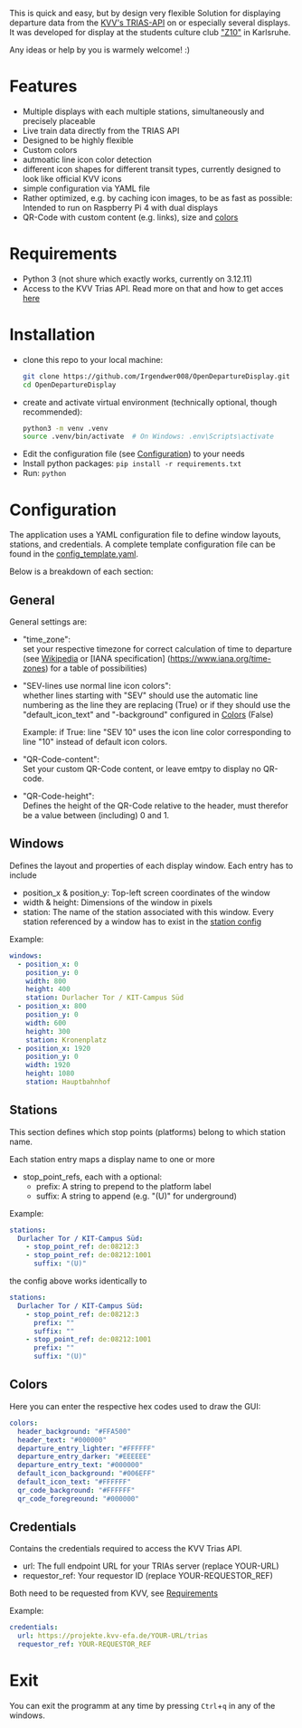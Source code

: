 This is quick and easy, but by design very flexible Solution for displaying departure data from the [KVV's TRIAS-API](https://www.kvv.de/fahrplan/fahrplaene/open-data.html) on or especially several displays. It was developed for display at the students culture club ["Z10"](https://z10.info) in Karlsruhe.

Any ideas or help by you is warmely welcome! :)

# Features
- Multiple displays with each multiple stations, simultaneously and precisely placeable
- Live train data directly from the TRIAS API
- Designed to be highly flexible
- Custom colors
- autmoatic line icon color detection
- different icon shapes for different transit types, currently designed to look like official KVV icons
- simple configuration via YAML file
- Rather optimized, e.g. by caching icon images, to be as fast as possible: Intended to run on Raspberry Pi 4 with dual displays
- QR-Code with custom content (e.g. links), size and [colors](#colors)

# Requirements
- Python 3 (not shure which exactly works, currently on 3.12.11)
- Access to the KVV Trias API. Read more on that and how to get acces [here](https://www.kvv.de/fahrplan/fahrplaene/open-data.html)

# Installation
- clone this repo to your local machine:
    ```sh
    git clone https://github.com/Irgendwer008/OpenDepartureDisplay.git
    cd OpenDepartureDisplay
    ```
- create and activate virtual environment (technically optional, though recommended):
    ```sh
    python3 -m venv .venv
    source .venv/bin/activate  # On Windows: .env\Scripts\activate
    ```
- Edit the configuration file (see [Configuration](#configuration)) to your needs
- Install python packages: `pip install -r requirements.txt`
- Run: `python`

# Configuration
The application uses a YAML configuration file to define window layouts, stations, and credentials. A complete template configuration file can be found in the [config_template.yaml](https://github.com/Irgendwer008/OpenDepartureDisplay/blob/main/config_template.yaml).

Below is a breakdown of each section:

## General

General settings are:
- "time_zone": \
  set your respective timezone for correct calculation of time to departure (see [Wikipedia](https://en.wikipedia.org/wiki/List_of_tz_database_time_zones) or [IANA specification] (https://www.iana.org/time-zones) for a table of possibilities)
- "SEV-lines use normal line icon colors": \
  whether lines starting with "SEV" should use the automatic line numbering as the line they are replacing (True) or if they should use the "default_icon_text" and "-background" configured in [Colors](#colors) (False)

  Example: if True: line "SEV 10" uses the icon line color corresponding to line "10" instead of default icon colors.
- "QR-Code-content": \
  Set your custom QR-Code content, or leave emtpy to display no QR-code.
- "QR-Code-height": \
  Defines the height of the QR-Code relative to the header, must therefor be a value between (including) 0 and 1.

## Windows
Defines the layout and properties of each display window. Each entry has to include

- position_x & position_y: Top-left screen coordinates of the window
- width & height: Dimensions of the window in pixels
- station: The name of the station associated with this window. Every station referenced by a window has to exist in the [station config](#stations)

Example:
```yaml
windows:
  - position_x: 0
    position_y: 0
    width: 800
    height: 400
    station: Durlacher Tor / KIT-Campus Süd
  - position_x: 800
    position_y: 0
    width: 600
    height: 300
    station: Kronenplatz
  - position_x: 1920
    position_y: 0
    width: 1920
    height: 1080
    station: Hauptbahnhof
```

## Stations
This section defines which stop points (platforms) belong to which station name.

Each station entry maps a display name to one or more 
- stop_point_refs, each with a optional:
    - prefix: A string to prepend to the platform label
    - suffix: A string to append (e.g. "(U)" for underground)

Example: 

```yaml
stations:
  Durlacher Tor / KIT-Campus Süd:
    - stop_point_ref: de:08212:3
    - stop_point_ref: de:08212:1001
      suffix: "(U)"
```

the config above works identically to

```yaml
stations:
  Durlacher Tor / KIT-Campus Süd:
    - stop_point_ref: de:08212:3
      prefix: ""
      suffix: ""
    - stop_point_ref: de:08212:1001
      prefix: ""
      suffix: "(U)"
```


## Colors

Here you can enter the respective hex codes used to draw the GUI:
```yaml
colors:
  header_background: "#FFA500"
  header_text: "#000000"
  departure_entry_lighter: "#FFFFFF"
  departure_entry_darker: "#EEEEEE"
  departure_entry_text: "#000000"
  default_icon_background: "#006EFF"
  default_icon_text: "#FFFFFF"
  qr_code_background: "#FFFFFF"
  qr_code_foregreound: "#000000"
```
## Credentials

Contains the credentials required to access the KVV Trias API.

- url: The full endpoint URL for your TRIAs server (replace YOUR-URL)
- requestor_ref: Your requestor ID (replace YOUR-REQUESTOR_REF)

Both need to be requested from KVV, see [Requirements](#requirements)

Example:

```yaml
credentials:
  url: https://projekte.kvv-efa.de/YOUR-URL/trias
  requestor_ref: YOUR-REQUESTOR_REF
```

# Exit
You can exit the programm at any time by pressing `Ctrl`+`q` in any of the windows.

